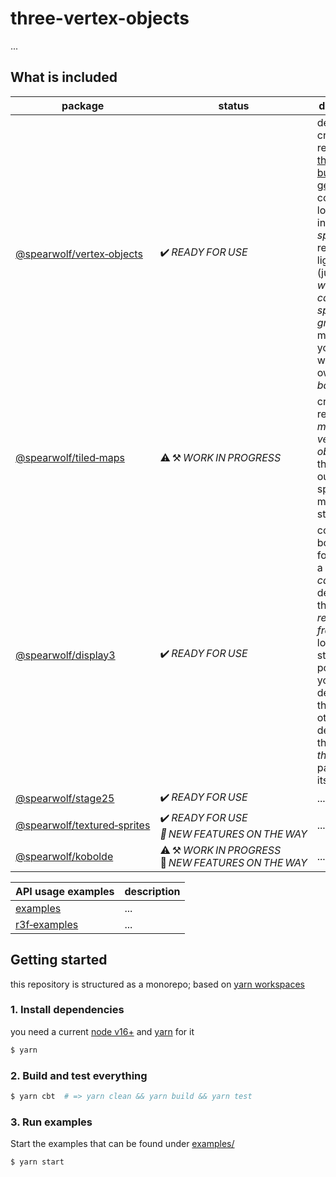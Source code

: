 # three-vertex-objects

...

## What is included

| package | status |  description |
|-|-|-|
| [@spearwolf/vertex&#x2011;objects](./packages/vertex-objects/) | :heavy_check_mark:&#x202f;_READY&#x202f;FOR&#x202f;USE_ | describe, create and render [three.js &rarr; buffer geometries](https://threejs.org/) containing lots of instances of _sprites_. render at light speed (just one _webgl draw call_ per _sprite group_) and manage your sprites with your own _object based_ api |
| [@spearwolf/tiled&#x2011;maps](./packages/tiled-maps/) | :warning:&#x202f;:hammer_and_pick:&#x202f;*WORK&#x202f;IN&#x202f;PROGRESS* | create and render _2d-maps_ (with _vertex-objects_) that are laid out in a 2d spatial grid map data structure |
| [@spearwolf/display3](./packages/display3/) | :heavy_check_mark:&#x202f;_READY&#x202f;FOR&#x202f;USE_ | cosy boilerplate for creating a _three.js canvas_ and dealing with the _init_, _resize_ and _frame_ event loop. nice starting point for your _three.js_ demos, there is no other dependency than the _three.js_ package itself |
| [@spearwolf/stage25](./packages/stage25/) | :heavy_check_mark:&#x202f;_READY&#x202f;FOR&#x202f;USE_ | ... |
| [@spearwolf/textured&#x2011;sprites](./packages/textured-sprites/)| :heavy_check_mark:&#x202f;*READY&#x202f;FOR&#x202f;USE :rocket:&#x202f;NEW&#x202f;FEATURES&#x202f;ON&#x202f;THE&#x202f;WAY* | ... |
| [@spearwolf/kobolde](./packages/kobolde/) | :warning:&#x202f;:hammer_and_pick:&#x202f;*WORK&#x202f;IN&#x202f;PROGRESS* :rocket:&#x202f;*NEW&#x202f;FEATURES&#x202f;ON&#x202f;THE&#x202f;WAY* | ... |

| API usage examples | description |
|-|-|
| [examples](./examples/) | ... |
| [r3f&#x2011;examples](./r3f-examples/) | ... |


## Getting started

this repository is structured as a monorepo; based on [yarn workspaces](https://yarnpkg.com/features/workspaces)

### 1. Install dependencies

you need a current [node v16+](https://nodejs.org/) and [yarn](https://yarnpkg.com/) for it

```sh
$ yarn
```

### 2. Build and test everything

```sh
$ yarn cbt  # => yarn clean && yarn build && yarn test
```

### 3. Run examples

Start the examples that can be found under [examples/](./examples/)

```sh
$ yarn start
```
